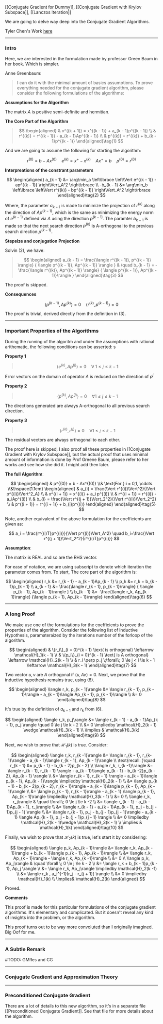 [[Conjugate Gradient for Dummy]], [[Conjugate Gradient with Krylov Subspace]], [[Lanczos Iteration]]

We are going to delve way deep into the Conjugate Gradient Algorithms. 

Tyler Chen's Work [here](https://chen.pw/research/cg/cg.pdf)

---
### **Intro**

Here, we are interested in the formulation made by professor Green Baum in her book. Which is simpler. 

Anne Greenbaum: 

> I can do it with the minimal amount of basics assumptions. To prove everything needed for the conjugate gradient algorithm, please consider the following formulations of the algorithms: 

**Assumptions for the Algorithm**

The matrix $A$ is positive semi-definite and hermitian. 

**The Core Part of the Algorithm**

> $$
> \begin{aligned}
>     & x^{(k + 1)} = x^{(k - 1)} + a_{k - 1}p^{(k - 1)}
>     \\
>     & r^{(k)}  = r^{(k - 1)} - a_{k - 1}Ap^{(k - 1)}
>     \\
>     & p^{(k)} = r^{(k)} + b_{k - 1}p^{(k - 1)}
> \end{aligned}\tag{1}
> $$

And we are going to assume the following for starting the algorithm: 

$$
r^{(0)} = b - Ax^{(0)} \quad e^{(k)} = x^+ - x^{(k)} \quad Ax^+ = b \quad p^{(0)} = r^{(0)} 
$$


**Interpreations of the constrant parameters**

$$
\begin{aligned}
    a_{k - 1} &= \arg\min_a \left\lbrace
        \left\Vert
             e^{(k - 1)} - ap^{(k - 1)}
        \right\Vert_A^2
    \right\rbrace
    \\
    -b_{k - 1} &= \arg\min_b \left\lbrace
        \left\Vert
             r^{(k)} - bp^{(k - 1)}
        \right\Vert_A^2
    \right\rbrace
\end{aligned}\tag{2}
$$

Where, the parameter $a_{k - 1}$ is made to minimize the projection of $r^{(k)}$ along the direction of $Ap^{(k - 1)}$, which is the same as minimizing the energy norm of $e^{(k - 1)}$ defined via $A$ using the direction $p^{(k - 1)}$. The paramter $b_{k - 1}$ is made so that the next search direction $p^{(k)}$ is A-orthogonal to the previous search direction $p^{(k - 1)}$. 

**Stepsize and conjugation Projection**

Solvin (2), we have: 

> $$
> \begin{aligned}
>     a_{k - 1} = \frac{\langle r^{(k - 1)}, p^{(k - 1)} \rangle}
>     {
>         \langle p^{(k - 1)}, Ap^{(k - 1)} \rangle
>     }
>     & \quad
>     b_{k - 1} = - \frac{\langle r^{(k)}, Ap^{(k - 1)} \rangle}
>     {
>         \langle  p^{(k - 1)}, Ap^{(k - 1)}\rangle
>     }
> \end{aligned}\tag{3}
> $$

The proof is skipped. 

**Consequences**

$$
\langle p^{(k - 1)},  Ap^{(k)}\rangle = 0 \quad \langle r^{(k)}, p^{(k - 1)} \rangle = 0\tag{4}
$$

The proof is trivial, derived directly from the definition in (3). 


---
### **Important Properties of the Algorithms**

During the running of the algoritm and under the assumptions with rational arithematic, the following conditions can be asserted: s

**Property 1**

> $$
> \langle e^{(k)}, Ap^{(j)} \rangle = 0 \quad \forall \; 1 \le j \le k - 1
> $$

Error vectors on the domain of operator $A$ is reduced on the direction of $p^{j}$

**Property 2**

> $$
> \langle  p^{(k)}, A p^{(j)}\rangle  = 0 \quad \forall 1 \le j\le k - 1
> $$

The directions generated are always A-orthogonal to all previous search direction. 

**Property 3**

> $$
> \langle r^{(k)}, r^{(j)}\rangle = 0 \quad \forall 1 \le j \le k - 1
> $$

The residual vectors are always orthogonal to each other. 

The proof here is skipped, I also proof all these properties in [[Conjugate Gradient with Krylov Subspace]], but the actual proof that uses minimal amount of information is done by Prof Greene Baum, please refer to her works and see how she did it. I might add then later. 


**The full Algorithm**: 

$$
\begin{aligned}
    & p^{(0)} = b - Ax^{(0)} 
    \\&
    \text{For } i = 0,1, \cdots
    \\&\hspace{1.1em}
    \begin{aligned}
        & a_{i} = \frac{\Vert r^{(i)}\Vert^2}{\Vert p^{(i)}\Vert^2_A}
        \\
        & x^{(i + 1)} = x^{(i)} + a_i p^{(i)}
        \\
        & r^{(i + 1)} = r^{(i)} - a_iAp^{(i)}
        \\
        & b_{i} = \frac{\Vert r^{(j + 1)}\Vert_2^2}{\Vert r^{(i)}\Vert_2^2}
        \\
        & p^{(i + 1)} = r^{(i + 1)} + b_{i}p^{(i)}
    \end{aligned}
\end{aligned}\tag{5}
$$

Note, another equivalent of the above formulation for the coefficients are given as: 

$$
a_i = \frac{r^{(i)T}p^{(i)}}{\Vert p^{(i)}\Vert_A^2} \quad b_i=\frac{\Vert r^{(j + 1)}\Vert_2^2}{r^{(i)T}p^{(i)}}
$$

**Assumption**: 

The matrix is REAL and so are the RHS vector. 

For ease of notation, we are using subscript to denote which iteration the parameter comes from. To start, The core part of the algorithm is: 

$$
\begin{aligned}
    r_k &= r_{k - 1} - a_{k - 1}Ap_{k - 1}
    \\
    p_k &= r_k + b_{k - 1}p_{k - 1}
    \\
    a_{k - 1} &= \frac{\langle r_{k - 1}, p_{k - 1}\rangle}
    {
        \langle p_{k - 1}, Ap_{k - 1}\rangle
    }
    \\
    b_{k - 1} &=
    -\frac{\langle r_k, Ap_{k - 1}\rangle}
    {\langle p_{k - 1}, Ap_{k - 1}\rangle}
\end{aligned}\tag{6}
$$

---
### **A long Proof**

We make use one of the formulations for the coefficients to prove the properties of the algorithm. Consider the following list of Inductive Hypothesis, paramateraized by the iterations number of the forloop of the algorithm. 

$$
\begin{aligned}
    & \{r_i\}_{i = 0}^{k - 1} \text{ is orthogonal} \leftarrow \mathcal{H}_1(k - 1)
    \\
    & \{p_i\}_{i = 0}^{k - 1} \text{ is A orthogonal} \leftarrow \mathcal{H}_2(k - 1)
    \\
    & r_i \perp p_j \;\forall\;   0 \le j < i \le k - 1 \leftarrow \mathcal{H}_3(k - 1)
\end{aligned}\tag{7}
$$

Two vector $u, v$ are $A$ orthogonal if $\langle u, Av\rangle = 0$. Next, we prove that the inductive hypothesis remains true, using (6). 

$$
\begin{aligned}
    \langle r_k, p_{k - 1}\rangle &= 
    \langle r_{k - 1}, p_{k - 1}\rangle - a_{k - 1}\langle Ap_{k - 1}, p_{k - 1}\rangle
    \\
    &= 0
\end{aligned}\tag{8}
$$

It's true by the definition of $a_{k - 1}$ and $r_k$ from (6). 

$$
\begin{aligned}
    \langle r_k, p_j\rangle &= 
    \langle r_{k - 1} - a_{k - 1}Ap_{k - 1}, p_j \rangle \quad 0 \le j \le k - 2
    \\
    &= 0 \impliedby \mathcal{H}_2(k - 1) \wedge \mathcal{H}_3(k - 1)
    \\
    \implies & \mathcal{H}_3(k)
\end{aligned}\tag{9}
$$

Next, we wish to prove that $\mathcal{H}_1(k)$ is true. Consider: 

$$
\begin{aligned}
    \langle r_k, r_{k -1}\rangle &= 
    \langle  r_{k - 1}, r_{k-1}\rangle - a_{k - 1}\langle r_{k - 1}, Ap_{k - 1}\rangle
    \\
    \text{recall: }\quad  r_{k - 1} &= p_{k - 1} - b_{k - 2}p_{k - 2}
    \\
    \langle r_k, r_{k -1}\rangle
    &=
    \langle 
        r_{k - 1}, r_{k - 1}
    \rangle
     - 
    a_{k - 1}\langle 
        p_{k - 1} - b_{k -2}p_{k - 2}, Ap_{k - 1}
    \rangle 
    \\
    &= 
    \langle 
        r_{k - 1}, r_{k - 1}
    \rangle
    -
    a_{k - 1}\langle p_{k - 1}, Ap_{k - 1}\rangle \impliedby \mathcal{H}_2(k - 1)
    \\
    &= 
    \langle p_{k - 1} - b_{k - 2}p_{k - 2}, r_{k - 1}\rangle - a_{k - 1}\langle  p_{k - 1}, Ap_{k - 1}\rangle
    \\
    &= 
    \langle p_{k - 1}, r_{k - 1}\rangle - a_{k - 1}
    \langle p_{k - 1}, Ap_{k - 1}\rangle \impliedby \mathcal{H}_3(k - 1)
    \\
    &= 0 
    \\
    \langle r_k, r_j\rangle & \quad \forall\; 0 \le j \le k -2
    \\
    &=  
    \langle r_{k - 1} - a_{k - 1}Ap_{k - 1}, r_j\rangle
    \\
    &= 
    \langle  r_{k - 1} - a_{k - 1}Ap_{k - 1},
    p_j - b_{j - 1}p_{j - 1}
    \rangle
    \\
    &=
    \langle r_{k - 1}, p_j - b_{j - 1}p_{j - 1}\rangle - a_{k - 1}
    \langle Ap_{k - 1}, p_j - b_{j - 1}p_{j - 1} \rangle
    \\
    &= 0 \impliedby \mathcal{H}_2(k - 1)\wedge \mathcal{H}_3(k - 1)
    \\
    \implies & \mathcal{H}_1(k)
\end{aligned}\tag{10}
$$

Finally, we wish to prove that $\mathcal{H}_2(k)$ is true, let's start it by considering: 

$$
\begin{aligned}
    \langle p_k, Ap_{k - 1}\rangle &= 
    \langle r_k, Ap_{k - 1}\rangle + 
    b_{k - 1}\langle p_{k - 1}, Ap_{k - 1}\rangle
    \\
    &= 
    \langle r_k, Ap_{k - 1}\rangle - \langle r_k, Ap_{k -1}\rangle
    \\
    &= 0
    \\
    \langle p_k, Ap_j\rangle & \quad \forall \; 0 \le j \le k - 2
    \\
    &= 
    \langle
        r_k + b_{k - 1}p_{k - 1}, Ap_j
    \rangle 
    \\
    &= 
    \langle  r_k, Ap_j\rangle \impliedby \mathcal{H}_2(k -1)
    \\
    &= 
    \langle
        r_k , a_j^{-1}(r_j - r_{j + 1})
    \rangle
    \\
    &= 0 \impliedby \mathcal{H}_1(k)
    \\
    \implies& \mathcal{H}_2(k)
\end{aligned}
$$

Proved. 

**Comments**

This proof is made for this particular formulations of the conjugate gradient algorithms. It's elementary and complicated. But it doesn't reveal any kind of insights into the problem, or the algorithm. 

This proof turns out to be way more convoluted than I originally imagined. Big Oof for me. 


---
### **A Subtle Remark**

#TODO: GMRes and CG


---
### **Conjugate Gradient and Approximation Theory**


---
### **Preconditioned Conjugate Gradient**

There are a lot of details to this new algorithm, so it's in a separate file [[Preconditioned Conjugate Gradient]]. See that file for more details about the algorithm. 


